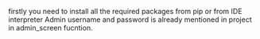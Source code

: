 firstly you need to install all the required packages from pip or from IDE interpreter
Admin username and password is already mentioned in project in admin_screen fucntion.
